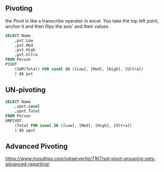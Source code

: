 
## Pivoting

the Pivot is like a transcribe operator in excel. You take the top left point, anchor it and then flips the axis' and their values.

```sql
SELECT Name
	,pvt.Low
	,pvt.Med
	,pvt.High
	,pvt.Ultra
FROM Person
PIVOT
	(SUM(Total) FOR Level IN ([Low], [Med], [High], [Ultra])
	) AS pvt
```

## UN-pivoting

```sql
SELECT Name
	,upvt.Level
	,upvt.Total
FROM Person
UNPIVOT
	(Total FOR Level IN ([Low], [Med], [High], [Ultra])
	) AS upvt
```

## Advanced Pivoting

<https://www.mssqltips.com/sqlservertip/7167/sql-pivot-grouping-sets-advanced-reporting/>
